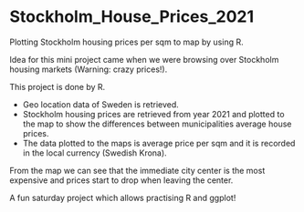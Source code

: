 # Stockholm_House_Prices_2021

Plotting Stockholm housing prices per sqm to map by using R. 

Idea for this mini project came when we were browsing over Stockholm housing markets (Warning: crazy prices!).

This project is done by R.

- Geo location data of Sweden is retrieved.
- Stockholm housing prices are retrieved from year 2021 and plotted to the map to show the differences between municipalities average house prices.
- The data plotted to the maps is average price per sqm and it is recorded in the local currency (Swedish Krona). 

From the map we can see that the immediate city center is the most expensive and prices start to drop when leaving the center.

A fun saturday project which allows practising R and ggplot!

